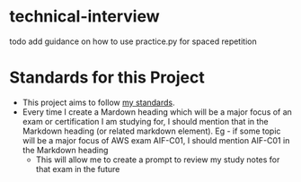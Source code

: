 # technical-interview
todo add guidance on how to use practice.py for spaced repetition

# Standards for this Project
- This project aims to follow [my standards](https://gist.github.com/s-sepanski/4ec69de0cd6c5c003cb5d9bdeefffdc5). 
- Every time I create a Mardown heading which will be a major focus of an exam or certification I am studying for, I should mention that in the Markdown heading (or related markdown element). Eg - if some topic will be a major focus of AWS exam AIF-C01, I should mention AIF-C01 in the Markdown heading
  - This will allow me to create a prompt to review my study notes for that exam in the future 